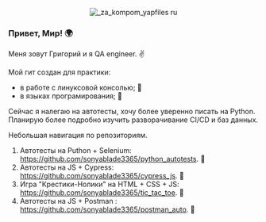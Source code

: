 <div align="center">
  
![_za_kompom_yapfiles ru](https://user-images.githubusercontent.com/89729578/210452510-ffcd7ebe-36f8-4bde-930b-4d4b5e9ca92b.gif)
  
</div>

### Привет, Мир! 	:earth_africa:

Меня зовут Григорий и я QA engineer. :v:

Мой гит создан для практики: 
- в работе с линуксовой консолью; :robot:
- в языках програмирования; :space_invader:

Сейчас я налегаю на автотесты, хочу более уверенно писать на Python. Планирую более подробно изучить разворачивание CI/CD и баз данных.   

Небольшая навигация по репозиториям.
1. Автотесты на Puthon + Selenium: https://github.com/sonyablade3365/python_autotests. :snake: 
2. Автотесты на JS + Cypress: https://github.com/sonyablade3365/cypress_js.  :seedling:
3. Игра "Крестики-Нолики" на HTML + CSS + JS: https://github.com/sonyablade3365/tic_tac_toe. :game_die:
4. Автотесты на JS + Postman : https://github.com/sonyablade3365/postman_auto. :superhero:
<!--
**sonyablade3365/sonyablade3365** is a ✨ _special_ ✨ repository because its `README.md` (this file) appears on your GitHub profile.

Here are some ideas to get you started:

- 🔭 I’m currently working on ...
- 🌱 I’m currently learning ...
- 👯 I’m looking to collaborate on ...
- 🤔 I’m looking for help with ...
- 💬 Ask me about ...
- 📫 How to reach me: ...
- 😄 Pronouns: ...
- ⚡ Fun fact: ...
-->
